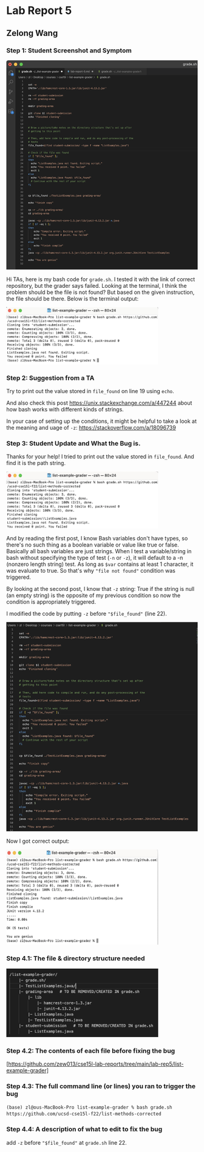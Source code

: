 # Lab Report 5
## Zelong Wang


### Step 1: Student Screenshot and Symptom


<img src="student_screenshot.png" width="600" height="550">

Hi TAs, here is my bash code for `grade.sh`. I tested it with the link of correct repository, but the grader says failed. Looking at the terminal, I think the problem should be the file is not found? But based on the given instruction, the file should be there. Below is the terminal output: 

<img src="symptom1.png" width="400" height="150">

### Step 2: Suggestion from a TA

Try to print out the value stored in `file_found` on line 19 using `echo`. 

And also check this post https://unix.stackexchange.com/a/447244 about how bash works with different kinds of strings. 

In your case of setting up the conditions, it might be helpful to take a look at the meaning and uage of `-z`: https://stackoverflow.com/a/18096739

### Step 3: Student Update and What the Bug is.
Thanks for your help!
I tried to print out the value stored in `file_found`. And find it is the path string.

<img src="symptom2.png" width="400" height="150">

And by reading the first post, I know Bash variables don't have types, so there's no such thing as a boolean variable or value like true or false. Basically all bash variables are just strings.
When I test a variable/string in bash without specifying the type of test (`-n` or `-z`), it will default to a -n (nonzero length string) test. As long as `$var` contains at least 1 character, it was evaluate to true. So that's why `"file not found"` condition was triggered. 

By looking at the second post, I know that `-z` string: True if the string is null (an empty string) is the opposite of my previous condition so now the condition is appropriately triggered.

I modified the code by putting `-z` before `"$file_found"` (line 22).

<img src="student_screenshot2.png" width="600" height="550">

Now I got correct output:

<img src="correct_output.png" width="400" height="250">

### Step 4.1: The file & directory structure needed

<img src="structure.png" width="400" height="180">

### Step 4.2: The contents of each file before fixing the bug
[https://github.com/zew013/cse15l-lab-reports/tree/main/lab-rep5/list-example-grader]

### Step 4.3: The full command line (or lines) you ran to trigger the bug
`(base) zl@ous-MacBook-Pro list-example-grader % bash grade.sh https://github.com/ucsd-cse15l-f22/list-methods-corrected`

### Step 4.4: A description of what to edit to fix the bug
add `-z` before `"$file_found"` at `grade.sh` line 22.


        


